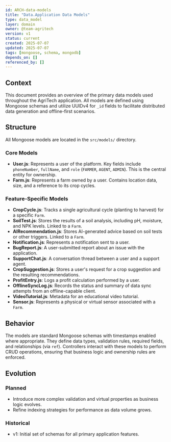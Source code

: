 ```yaml
---
id: ARCH-data-models
title: "Data.Application Data Models"
type: data_model
layer: domain
owner: @team-agritech
version: v1
status: current
created: 2025-07-07
updated: 2025-07-07
tags: [mongoose, schema, mongodb]
depends_on: []
referenced_by: []
---
```


## Context
This document provides an overview of the primary data models used throughout the AgriTech application. All models are defined using Mongoose schemas and utilize UUIDv4 for `_id` fields to facilitate distributed data generation and offline-first scenarios.

## Structure
All Mongoose models are located in the `src/models/` directory.

### Core Models
- **User.js**: Represents a user of the platform. Key fields include `phoneNumber`, `fullName`, and `role` (`FARMER`, `AGENT`, `ADMIN`). This is the central entity for ownership.
- **Farm.js**: Represents a farm owned by a user. Contains location data, size, and a reference to its crop cycles.

### Feature-Specific Models
- **CropCycle.js**: Tracks a single agricultural cycle (planting to harvest) for a specific `Farm`.
- **SoilTest.js**: Stores the results of a soil analysis, including pH, moisture, and NPK levels. Linked to a `Farm`.
- **AIRecommendation.js**: Stores AI-generated advice based on soil tests or other triggers. Linked to a `Farm`.
- **Notification.js**: Represents a notification sent to a user.
- **BugReport.js**: A user-submitted report about an issue with the application.
- **SupportChat.js**: A conversation thread between a user and a support agent.
- **CropSuggestion.js**: Stores a user's request for a crop suggestion and the resulting recommendations.
- **ProfitEntry.js**: Logs a profit calculation performed by a user.
- **OfflineSyncLog.js**: Records the status and summary of data sync attempts from an offline-capable client.
- **VideoTutorial.js**: Metadata for an educational video tutorial.
- **Sensor.js**: Represents a physical or virtual sensor associated with a `Farm`.

## Behavior
The models are standard Mongoose schemas with timestamps enabled where appropriate. They define data types, validation rules, required fields, and relationships (via `ref`). Controllers interact with these models to perform CRUD operations, ensuring that business logic and ownership rules are enforced.

## Evolution
### Planned
- Introduce more complex validation and virtual properties as business logic evolves.
- Refine indexing strategies for performance as data volume grows.
### Historical
- v1: Initial set of schemas for all primary application features.
